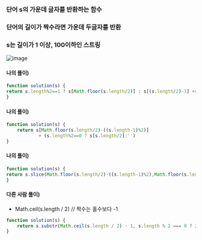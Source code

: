 ### 단어 s의 가운데 글자를 반환하는 함수
### 단어의 길이가 짝수라면 가운데 두글자를 반환
### s는 길이가 1 이상, 100이하인 스트링
![image](https://user-images.githubusercontent.com/87289383/130308102-c7614ec1-3889-4fee-afa4-90620908c457.png)

#### 나의 풀이)
```javascript
function solution(s) {
return s.length%2==1 ? s[Math.floor(s.length/2)] : s[(s.length/2)-1] +s[(s.length/2)]
}
```

#### 나의 풀이)
```javascript
function solution(s) {
    return s[Math.floor(s.length/2)-((s.length-1)%2)]
            + (s.length%2==0 ? s[s.length/2]:'')
}
```

#### 나의 풀이)
```javascript
function solution(s) {
return s.slice(Math.floor(s.length/2)-((s.length-1)%2),Math.floor(s.length/2)+1)
}
```

#### 다른 사람 풀이)
- Math.ceil(s.length / 2) // 짝수는 홀수보다 -1
```javascript
function solution(s) {
    return s.substr(Math.ceil(s.length / 2) - 1, s.length % 2 === 0 ? 2 : 1);
}
```
